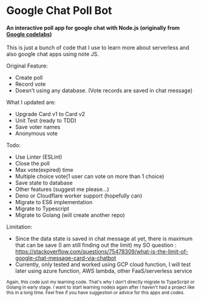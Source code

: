 # Google Chat Poll Bot
#### An interactive poll app for google chat with Node.js (originally from [Google codelabs](https://codelabs.developers.google.com/codelabs/google-chat-poll-bot))


This is just a bunch of code that I use to learn more about serverless and also google chat apps using note JS.

Original Feature:
- Create poll
- Record vote
- Doesn't using any database. (Vote records are saved in chat message)

What I updated are:

- Upgrade Card v1 to Card v2
- Unit Test (ready to TDD)
- Save voter names
- Anonymous vote

Todo:

 - Use Linter (ESLint)
 - Close the poll
 - Max vote(expired) time
 - Multiple choice vote(1 user can vote on more than 1 choice)
 - Save state to database
 - Other features (suggest me please...)
 - Deno or Cloudflare worker support (hopefully can)
 - Migrate to ES6 implementation
 - Migrate to Typescript
 - Migrate to Golang (will create another repo)


Limitation:
- Since the data state is saved in chat message at yet, there is maximum that can be save (I am still finding out the limit) my SO question : https://stackoverflow.com/questions/75478309/what-is-the-limit-of-google-chat-message-card-via-chatbot
- Currently, only tested and worked using GCP cloud function, I will test later using azure function, AWS lambda, other FaaS/serverless service

<sub>
Again, this code just my learning code. That's why I don't directly migrate to TypeScript or Golang in early stage. 
I want to start learning nodejs again after I haven't had a project like this in a long time.
Feel free if you have suggestion or advice for this apps and codes.
</sub>
